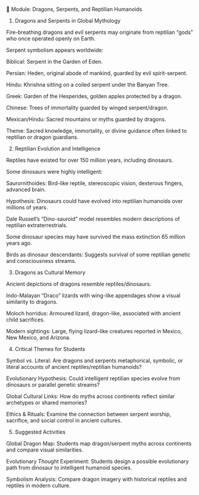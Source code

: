 🐉 Module: Dragons, Serpents, and Reptilian Humanoids
1. Dragons and Serpents in Global Mythology

Fire-breathing dragons and evil serpents may originate from reptilian “gods” who once operated openly on Earth.

Serpent symbolism appears worldwide:

Biblical: Serpent in the Garden of Eden.

Persian: Heden, original abode of mankind, guarded by evil spirit-serpent.

Hindu: Khrishna sitting on a coiled serpent under the Banyan Tree.

Greek: Garden of the Hesperides, golden apples protected by a dragon.

Chinese: Trees of immortality guarded by winged serpent/dragon.

Mexican/Hindu: Sacred mountains or myths guarded by dragons.

Theme: Sacred knowledge, immortality, or divine guidance often linked to reptilian or dragon guardians.

2. Reptilian Evolution and Intelligence

Reptiles have existed for over 150 million years, including dinosaurs.

Some dinosaurs were highly intelligent:

Saurornithoides: Bird-like reptile, stereoscopic vision, dexterous fingers, advanced brain.

Hypothesis: Dinosaurs could have evolved into reptilian humanoids over millions of years.

Dale Russell’s “Dino-sauroid” model resembles modern descriptions of reptilian extraterrestrials.

Some dinosaur species may have survived the mass extinction 65 million years ago.

Birds as dinosaur descendants: Suggests survival of some reptilian genetic and consciousness streams.

3. Dragons as Cultural Memory

Ancient depictions of dragons resemble reptiles/dinosaurs.

Indo-Malayan “Draco” lizards with wing-like appendages show a visual similarity to dragons.

Moloch horridus: Armoured lizard, dragon-like, associated with ancient child sacrifices.

Modern sightings: Large, flying lizard-like creatures reported in Mexico, New Mexico, and Arizona.

4. Critical Themes for Students

Symbol vs. Literal: Are dragons and serpents metaphorical, symbolic, or literal accounts of ancient reptiles/reptilian humanoids?

Evolutionary Hypothesis: Could intelligent reptilian species evolve from dinosaurs or parallel genetic streams?

Global Cultural Links: How do myths across continents reflect similar archetypes or shared memories?

Ethics & Rituals: Examine the connection between serpent worship, sacrifice, and social control in ancient cultures.

5. Suggested Activities

Global Dragon Map: Students map dragon/serpent myths across continents and compare visual similarities.

Evolutionary Thought Experiment: Students design a possible evolutionary path from dinosaur to intelligent humanoid species.

Symbolism Analysis: Compare dragon imagery with historical reptiles and reptiles in modern culture.